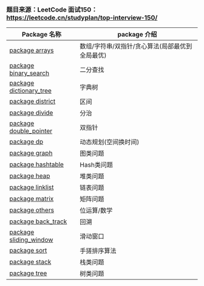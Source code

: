 ### 题目来源：LeetCode 面试150：https://leetcode.cn/studyplan/top-interview-150/

| Package 名称                                   | package 介绍                 |
|----------------------------------------------|----------------------------|
| [package arrays](./arrays)                   | 数组/字符串/双指针/贪心算法(局部最优到全局最优) |
| [package binary_search](./binary_search)     | 二分查找                       |
| [package dictionary_tree](./dictionary_tree) | 字典树                        |
| [package district](./district)               | 区间                         |
| [package divide](./divide)                   | 分治                         |
| [package double_pointer](double_pointer)     | 双指针                        |
| [package dp](./dp)                           | 动态规划(空间换时间)                |
| [package graph](./graph)                     | 图类问题                       |
| [package hashtable](./hashtable)             | Hash类问题                    |
| [package heap](./heap)                       | 堆类问题                       |
| [package linklist](./linklist)               | 链表问题                       |
| [package matrix](./matrix)                   | 矩阵问题                       |
| [package others](./others)                   | 位运算/数学                     |
| [package back_track](./back_track)           | 回溯                         |
| [package sliding_window](./sliding_window)   | 滑动窗口                       |
| [package sort](./sort)                       | 手搓排序算法                     |
| [package stack](./stack)                     | 栈类问题                       |
| [package tree](./tree)                       | 树类问题                       |